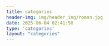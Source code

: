 ```yaml
---
title: categories
header-img: img/header_img/roman.jpg
date: 2025-06-04 02:41:50
type: 'categories'
layout: "categories"
---
```

